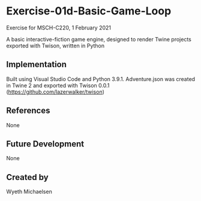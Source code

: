 # Exercise-01d-Basic-Game-Loop

Exercise for MSCH-C220, 1 February 2021

A basic interactive-fiction game engine, designed to render Twine projects exported with Twison, written in Python

## Implementation

Built using Visual Studio Code and Python 3.9.1. Adventure.json was created in Twine 2 and exported with Twison 0.0.1 (https://github.com/lazerwalker/twison)

## References

None

## Future Development

None

## Created by

Wyeth Michaelsen
